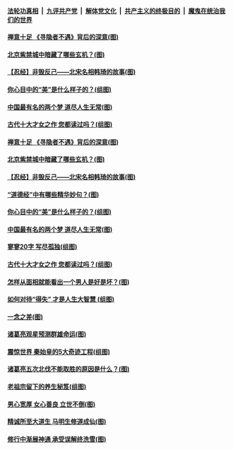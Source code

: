 

####  [法轮功真相](../../../../basic/blob/master/README.md?t=03121830) &nbsp;|&nbsp; [九评共产党](../../../../9ping.md/blob/master/README.md?t=03121830) &nbsp;|&nbsp; [解体党文化](../../../../jtdwh.md/blob/master/README.md?t=03121830)  &nbsp;|&nbsp; [共产主义的终极目的](../../../../gczydzjmd.md/blob/master/README.md?t=03121830) &nbsp;|&nbsp; [魔鬼在统治我们的世界](../../../../mgztzwmdsj.md/blob/master/README.md?t=03121830) 

#### [禅意十足 《寻隐者不遇》背后的深意(图)](../pages/p7/965246.md?t=03121830) 

#### [北京紫禁城中暗藏了哪些玄机？(图)](../pages/p7/964900.md?t=03121830) 

#### [【忍经】非毁反己——北宋名相韩琦的故事(图)](../pages/p7/965201.md?t=03121830) 

#### [你心目中的“美”是什么样子的？(组图)](../pages/p7/965084.md?t=03121830) 

#### [中国最有名的两个梦 道尽人生无常(图)](../pages/p7/965083.md?t=03121830) 

#### [古代十大才女之作 您都读过吗？(组图)](../pages/p7/964034.md?t=03121830) 

#### [禅意十足 《寻隐者不遇》背后的深意(图)](../pages/p7/965246.md?t=03121830) 

#### [北京紫禁城中暗藏了哪些玄机？(图)](../pages/p7/964900.md?t=03121830) 

#### [【忍经】非毁反己——北宋名相韩琦的故事(图)](../pages/p7/965201.md?t=03121830) 

#### [“道德经”中有哪些精华妙句？(图)](../pages/p7/963928.md?t=03121830) 

#### [你心目中的“美”是什么样子的？(组图)](../pages/p7/965084.md?t=03121830) 

#### [中国最有名的两个梦 道尽人生无常(图)](../pages/p7/965083.md?t=03121830) 

#### [寥寥20字 写尽孤独(组图)](../pages/p7/964091.md?t=03121830) 

#### [古代十大才女之作 您都读过吗？(组图)](../pages/p7/964034.md?t=03121830) 

#### [怎样从面相就能看出一个男人是好是坏？(图)](../pages/p7/964898.md?t=03121830) 

#### [如何对待“得失” 才是人生大智慧 (组图)](../pages/p7/964968.md?t=03121830) 

#### [一念之差(图)](../pages/p7/965080.md?t=03121830) 

#### [诸葛亮观星预测群雄命运(图)](../pages/p7/964777.md?t=03121830) 

#### [震惊世界 秦始皇的5大奇迹工程(组图)](../pages/p7/964859.md?t=03121830) 

#### [诸葛亮五次北伐不能取胜的原因是什么？(图)](../pages/p7/964860.md?t=03121830) 


#### [老祖宗留下的养生秘笈(组图)](../pages/p7/964411.md?t=03121830) 


#### [男心宽厚 女心善良 立世不倒(图)](../pages/p7/964714.md?t=03121830) 

#### [精诚所至大道生 马明生修道成仙(图)](../pages/p7/964555.md?t=03121830) 

#### [修行中渐展神通 承受误解终洗雪(图)](../pages/p7/964689.md?t=03121830) 

